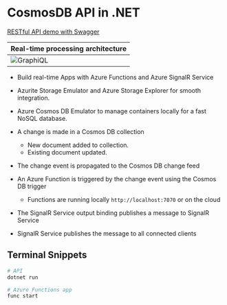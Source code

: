 # CosmosDB API in .NET

[RESTful API demo with Swagger](https://docs.microsoft.com/en-us/azure/azure-signalr/signalr-concept-azure-functions)

| Real-time processing architecture |
| --------------------------------- |
| ![GraphiQL](https://user-images.githubusercontent.com/30820950/73920150-91a47500-4910-11ea-9a82-b82cc39e1b97.png) |

- Build real-time Apps with Azure Functions and Azure SignalR Service
- Azurite Storage Emulator and Azure Storage Explorer for smooth integration.
- Azure Cosmos DB Emulator to manage containers locally for a fast NoSQL database.

- A change is made in a Cosmos DB collection
  - New document added to collection.
  - Existing document updated.
- The change event is propagated to the Cosmos DB change feed
- An Azure Function is triggered by the change event using the Cosmos DB trigger
  - Functions are running locally `http://localhost:7070` or on the cloud
- The SignalR Service output binding publishes a message to SignalR Service
- SignalR Service publishes the message to all connected clients

## Terminal Snippets

```bash
# API
dotnet run

# Azure Functions app
func start
```
